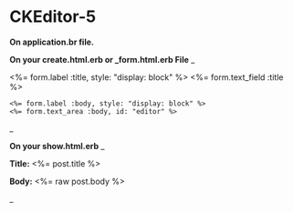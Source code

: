 # CKEditor-5
**On application.br file.**
_<script src="https://cdn.ckeditor.com/ckeditor5/34.1.0/classic/ckeditor.js"></script>_

**On your create.html.erb or _form.html.erb File** 
_<!DOCTYPE html>
<html>
<head>
        <meta charset="utf-8">
        <title>CKEditor</title>
        <script src="https://cdn.ckeditor.com/ckeditor5/34.1.0/classic/ckeditor.js"></script>
</head>
<body>

  <div>
    <%= form.label :title, style: "display: block" %>
    <%= form.text_field :title %>
  </div>

    <%= form.label :body, style: "display: block" %>
    <%= form.text_area :body, id: "editor" %>

  <script>
    ClassicEditor
            .create( document.querySelector( '#editor' ) )
            .then( editor => {
                    console.log( editor );
            } )
            .catch( error => {
                    console.error( error );
            } );
  </script>
</body>
</html>_

**On your show.html.erb**
_<div id="<%= dom_id post %>">
  <p>
    <strong>Title:</strong>
    <%= post.title %>
  </p>

  <p>
    <strong>Body:</strong>
    <%= raw post.body %>
  </p>
</div>_
      


